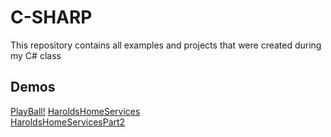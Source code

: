 # C-SHARP
This repository contains all examples and projects that were created during my C# class

## Demos
[PlayBall!](https://replit.com/@lChap701/PlayBall?v=1)
[HaroldsHomeServices](https://replit.com/@lChap701/HarlodsHomeServices?v=1)\
[HaroldsHomeServicesPart2](https://replit.com/@lChap701/HaroldsHomeServicesPart2?v=1)
